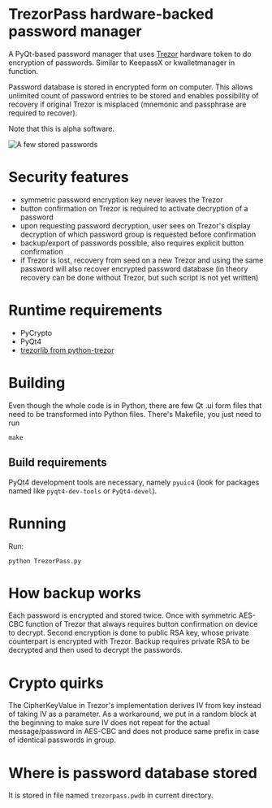 # TrezorPass hardware-backed password manager

A PyQt-based password manager that uses [Trezor](http://www.bitcointrezor.com/)
hardware token to do encryption of passwords. Similar to KeepassX or
kwalletmanager in function.

Password database is stored in encrypted form on computer. This allows unlimited
count of password entries to be stored and enables possibility of recovery
if original Trezor is misplaced (mnemonic and passphrase are required to recover).

Note that this is alpha software.

![A few stored passwords](https://i.imgur.com/lboB2T3.png)

# Security features

  * symmetric password encryption key never leaves the Trezor
  * button confirmation on Trezor is required to activate decryption of a password 
  * upon requesting password decryption, user sees on Trezor's display decryption
    of which password group is requested before confirmation
  * backup/export of passwords possible, also requires explicit button confirmation
  * if Trezor is lost, recovery from seed on a new Trezor and using the same
    password will also recover encrypted password database (in theory recovery
    can be done without Trezor, but such script is not yet written)

# Runtime requirements

  * PyCrypto
  * PyQt4
  * [trezorlib from python-trezor](https://github.com/trezor/python-trezor)

# Building

Even though the whole code is in Python, there are few Qt .ui form files that
need to be transformed into Python files. There's Makefile, you just need to run

    make

## Build requirements

PyQt4 development tools are necessary, namely `pyuic4` (look for packages named
like `pyqt4-dev-tools` or `PyQt4-devel`).

# Running

Run:

    python TrezorPass.py

# How backup works

Each password is encrypted and stored twice. Once with symmetric AES-CBC function
of Trezor that always requires button confirmation on device to decrypt. Second
encryption is done to public RSA key, whose private counterpart is encrypted
with Trezor. Backup requires private RSA to be decrypted and then used to decrypt
the passwords.

# Crypto quirks

The CipherKeyValue in Trezor's implementation derives IV from key instead of
taking IV as a parameter. As a workaround, we put in a random block at the
beginning to make sure IV does not repeat for the actual message/password in
AES-CBC and does not produce same prefix in case of identical passwords in
group.

# Where is password database stored

It is stored in file named `trezorpass.pwdb` in current directory.
